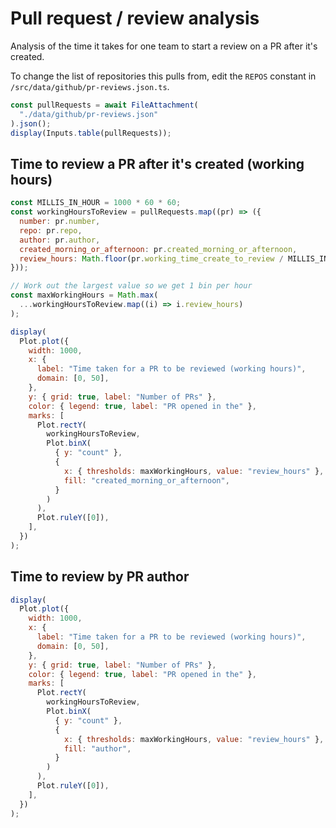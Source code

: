 # Pull request / review analysis

Analysis of the time it takes for one team to start a review on a PR after it's created.

To change the list of repositories this pulls from, edit the `REPOS` constant in `/src/data/github/pr-reviews.json.ts`.

```js
const pullRequests = await FileAttachment(
  "./data/github/pr-reviews.json"
).json();
display(Inputs.table(pullRequests));
```

## Time to review a PR after it's created (working hours)

```js
const MILLIS_IN_HOUR = 1000 * 60 * 60;
const workingHoursToReview = pullRequests.map((pr) => ({
  number: pr.number,
  repo: pr.repo,
  author: pr.author,
  created_morning_or_afternoon: pr.created_morning_or_afternoon,
  review_hours: Math.floor(pr.working_time_create_to_review / MILLIS_IN_HOUR),
}));

// Work out the largest value so we get 1 bin per hour
const maxWorkingHours = Math.max(
  ...workingHoursToReview.map((i) => i.review_hours)
);

display(
  Plot.plot({
    width: 1000,
    x: {
      label: "Time taken for a PR to be reviewed (working hours)",
      domain: [0, 50],
    },
    y: { grid: true, label: "Number of PRs" },
    color: { legend: true, label: "PR opened in the" },
    marks: [
      Plot.rectY(
        workingHoursToReview,
        Plot.binX(
          { y: "count" },
          {
            x: { thresholds: maxWorkingHours, value: "review_hours" },
            fill: "created_morning_or_afternoon",
          }
        )
      ),
      Plot.ruleY([0]),
    ],
  })
);
```

## Time to review by PR author

```js
display(
  Plot.plot({
    width: 1000,
    x: {
      label: "Time taken for a PR to be reviewed (working hours)",
      domain: [0, 50],
    },
    y: { grid: true, label: "Number of PRs" },
    color: { legend: true, label: "PR opened in the" },
    marks: [
      Plot.rectY(
        workingHoursToReview,
        Plot.binX(
          { y: "count" },
          {
            x: { thresholds: maxWorkingHours, value: "review_hours" },
            fill: "author",
          }
        )
      ),
      Plot.ruleY([0]),
    ],
  })
);
```
